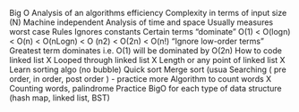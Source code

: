 Big O 
  Analysis of an algorithms efficiency
  Complexity in terms of input size (N)
  Machine independent
  Analysis of time and space
  Usually measures worst case 
Rules
Ignores constants
  Certain terms “dominate” 
  O(1) < O(logn) < O(n) < O(nLogn) < O (n2) < O(2n) < O(n!)
  “Ignore low-order terms”
  Greatest term dominates i.e. O(1) will be dominated by O(2n)
  How to code linked list X
  Looped through linked list X
  Length or any point of linked list  X
Learn sorting algo (no bubble) 
  Quick sort
  Merge sort (usua
Searching ( pre order, in order, post order ) - practice more 
Algorithm to count words X
Counting words, palindrome 
Practice BigO for each type of data structure (hash map, linked list, BST)
